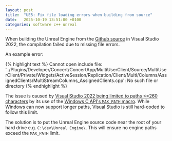 ```yaml
---
layout: post
title:  "UE5: Fix file loading errors when building from source"
date:   2025-10-19 13:51:00 +0100
categories: software c++ unreal
---
```


When building the Unreal Engine from the [Github source](https://dev.epicgames.com/documentation/en-us/unreal-engine/downloading-source-code-in-unreal-engine) in Visual Studio 2022, the compilation failed due to missing file errors.

An example error:

<div class="wrap-text-highlight">
{% highlight text %}
Cannot open include file: '../Plugins/Developer/Concert/ConcertApp/MultiUserClient/Source/MultiUserClient/Private/Widgets/ActiveSession/Replication/Client/Multi/Columns/AssignedClients/MultiStreamColumns_AssignedClients.cpp': No such file or directory
{% endhighlight %}
</div>

The issue is caused by [Visual Studio 2022 being limited to paths <=260 characters](https://learn.microsoft.com/en-us/answers/questions/1666150/ms-visual-studio-2022-not-able-to-open-source-file) by its use of the [Windows C API's `MAX_PATH` macro](https://learn.microsoft.com/en-us/windows/win32/fileio/maximum-file-path-limitation?tabs=registry).
While Windows can now support longer paths, Visual Studio is still hard-coded to follow this limit.

The solution is to put the Unreal Engine source code near the root of your hard drive e.g. `C:\dev\Unreal Engine\`.
This will ensure no engine paths exceed the `MAX_PATH` limit.